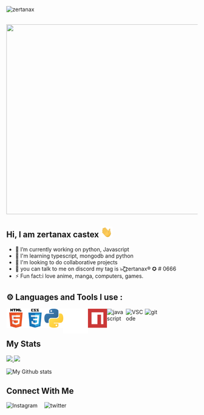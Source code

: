 <p align="left"> <img src="https://komarev.com/ghpvc/?username=zertanax" alt="zertanax" /> </p><br/>
<img src="https://image.myanimelist.net/ui/ogNrt6xjoxcgp7z0v_1Ziy0XhxJ8fQpQNBa8Y4d-m9hWOuU8CYKBnTZdC5fFe9tjwGmpMhVODP1IK9NiOboSNWXMCi1bTBHDtAdyrhXcXGM"  width=1000px height=500px/>

## Hi, I am zertanax castex <img src="https://raw.githubusercontent.com/ABSphreak/ABSphreak/master/gifs/Hi.gif" width="30px">

- 🔭 I’m currently working on python, Javascript
- 🌱 I'm learning typescript, mongodb and python
- 👯 I'm looking to do collaborative projects
- 💬 you can talk to me on discord my tag is ๖̶ζ͜͡zertanax® ✪ # 0666
- ⚡ Fun fact:i love anime, manga, computers, games.


  
## ⚙ Languages and Tools  I use : 
<a href="https://www.w3schools.com/html/" target="_blank"><img align="left" alt="HTML5" width="50px" src="https://raw.githubusercontent.com/github/explore/80688e429a7d4ef2fca1e82350fe8e3517d3494d/topics/html/html.png" /></a>
<a href="https://www.w3schools.com/css/" target="_blank"><img align="left" alt="CSS3" width="50px" src="https://raw.githubusercontent.com/github/explore/80688e429a7d4ef2fca1e82350fe8e3517d3494d/topics/css/css.png" /></a>
<a href="https://www.python.org" target="_blank"> <img align="left" alt="Python" width="50px" src="https://github.com/Aakarsh-B/trying-repos/blob/master/python-5.svg?raw=true"/> </a>


<img align="left" alt="GitHub" width="65px" src="https://github.com/Aakarsh-B/trying-repos/blob/master/github.svg" />
<a href="https://www.npmjs.com/" target="_blank"><img align="left" alt="npm" width="50px" src="https://raw.githubusercontent.com/github/explore/80688e429a7d4ef2fca1e82350fe8e3517d3494d/topics/npm/npm.png" /></a>
<a href="https://www.w3schools.com/js/DEFAULT.asp" target="_blank"><img align="left" alt="javascript" width="50px" src="https://upload.wikimedia.org/wikipedia/commons/thumb/9/99/Unofficial_JavaScript_logo_2.svg/1024px-Unofficial_JavaScript_logo_2.svg.png" /></a>

<a href="https://code.visualstudio.com/download" target="_blank"><img align="left" alt="VSCode" width="50px" src="https://cdn.icon-icons.com/icons2/1381/PNG/512/visualstudiocode_93981.png" /></a>
<a href="https://git-scm.com/" target="_blank"><img align="left" alt="git" width="50px" src="https://git-scm.com/images/logos/downloads/Git-Icon-1788C.png" /></a>
<br/><br/>
<br/>
## My Stats
<p>
<a href="https://github.com/zertanax">
  <img height="180em" src="https://github-readme-stats.vercel.app/api?username=zertanax&show_icons=true&theme=radical" />
  <img height="180em" src="https://github-readme-stats-eight-theta.vercel.app/api/top-langs/?username=zertanax&theme=radical&layout=compact&exclude_lang=java+r" />
</a>
</p>

<img alt="My Github stats" align="center" border-radius="40px" width="800px" height="200px" src="https://github-readme-streak-stats.herokuapp.com/?user=zertanax&layout=compact" alt="zertanax" />
<br/>

## Connect With Me
<a href="https://www.instagram.com/_zertanax/" target="_blank"><img align="left" alt="Instagram" width="100px" src="https://cliply.co/wp-content/uploads/2019/07/371907300_INSTAGRAM_ICON_TRANSPARENT_400.gif" /></a>

<a href="https://twitter.com/zertanax" target="_blank"><img align="left" alt="twitter" width="85px" src="https://cliply.co/wp-content/uploads/2019/07/371907030_TWITTER_ICON_400px.gif" /></a>


<br>

